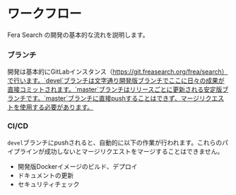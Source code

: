 # ワークフロー
Fera Search の開発の基本的な流れを説明します。

### ブランチ
開発は基本的にGitLabインスタンス（https://git.freasearch.org/frea/search）で行います。`devel`ブランチは文字通り開発版ブランチでここに日々の成果が直接コミットされます。`master`ブランチはリリースごとに更新される安定版ブランチです。`master`ブランチに直接pushすることはできず、マージリクエストを使用する必要があります。

### CI/CD
`devel`ブランチにpushされると、自動的に以下の作業が行われます。これらのパイプラインが成功しないとマージリクエストをマージすることはできません。
 - 開発版Dockerイメージのビルド、デプロイ
 - ドキュメントの更新
 - セキュリティチェック
